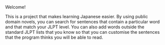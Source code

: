 Welcome!

This is a project that makes learning Japanese easier. By using public domain novels, you can search for sentences that contain a particular word and that match your JLPT level. 
You can also add words outside the standard JLPT lists that you know so that you can customise the sentences that the program thinks you will be able to read.
